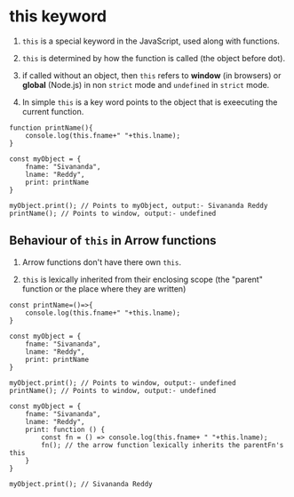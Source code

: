 # this keyword

1. `this` is a special keyword in the JavaScript, used along with functions.

2. `this` is determined by how the function is called (the object before dot).

3. if called without an object, then `this` refers to __window__ (in browsers) or __global__ (Node.js) in non `strict` mode and `undefined` in `strict` mode.

4. In simple `this` is a key word points to the object that is exeecuting the current function.

```JS
function printName(){
    console.log(this.fname+" "+this.lname);
}

const myObject = {
    fname: "Sivananda",
    lname: "Reddy",
    print: printName
}

myObject.print(); // Points to myObject, output:- Sivananda Reddy
printName(); // Points to window, output:- undefined
```

## Behaviour of `this` in Arrow functions

1. Arrow functions don't have there own `this`.

2. `this` is lexically inherited from their enclosing scope (the "parent" function or the place where they are written)

```JS
const printName=()=>{
    console.log(this.fname+" "+this.lname);
}

const myObject = {
    fname: "Sivananda",
    lname: "Reddy",
    print: printName
}

myObject.print(); // Points to window, output:- undefined 
printName(); // Points to window, output:- undefined 
```

```JS
const myObject = {
    fname: "Sivananda",
    lname: "Reddy",
    print: function () {
        const fn = () => console.log(this.fname+ " "+this.lname);
        fn(); // the arrow function lexically inherits the parentFn's this
    }
}

myObject.print(); // Sivananda Reddy
```